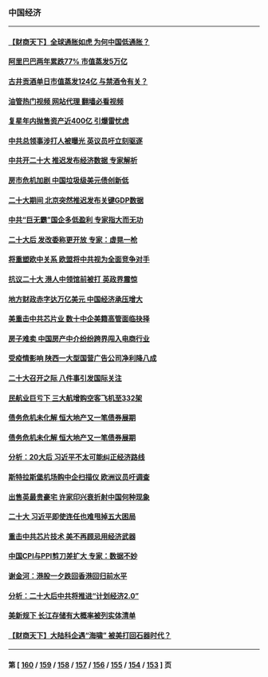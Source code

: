 ### 中国经济
---
#### [【财商天下】全球通胀如虎 为何中国低通胀？](../../pages/ncid283/n13848144.md?10190845) 
#### [阿里巴巴两年累跌77% 市值蒸发5万亿](../../pages/ncid283/n13848248.md?10190845) 
#### [古井贡酒单日市值蒸发124亿 与禁酒令有关？](../../pages/ncid283/n13848170.md?10190845) 
#### [油管热门视频 网站代理 翻墙必看视频](http://132.145.103.77:81/youtube.html?10190845)
#### [复星年内抛售资产近400亿 引爆雷忧虑](../../pages/ncid283/n13848096.md?10190845) 
#### [中共总领事涉打人被曝光 英议员吁立刻驱逐](../../pages/ncid283/n13848093.md?10190845) 
#### [中共开二十大 推迟发布经济数据 专家解析](../../pages/ncid283/n13847806.md?10190845) 
#### [房市危机加剧 中国垃圾级美元债创新低](../../pages/ncid283/n13847687.md?10190845) 
#### [二十大期间 北京突然推迟发布关键GDP数据](../../pages/ncid283/n13847442.md?10190845) 
#### [中共“巨无霸”国企多低盈利 专家指大而无功](../../pages/ncid283/n13847078.md?10190845) 
#### [二十大后 发改委称更开放 专家：虚晃一枪](../../pages/ncid283/n13847367.md?10190845) 
#### [将重塑欧中关系 欧盟将中共视为全面竞争对手](../../pages/ncid283/n13847362.md?10190845) 
#### [抗议二十大 港人中领馆前被打 英政界震惊](../../pages/ncid283/n13847167.md?10190845) 
#### [地方财政赤字达万亿美元 中国经济承压增大](../../pages/ncid283/n13846852.md?10190845) 
#### [美重击中共芯片业 数十中企美籍高管面临抉择](../../pages/ncid283/n13846793.md?10190845) 
#### [房子难卖 中国房产中介纷纷跨界闯入电商行业](../../pages/ncid283/n13846744.md?10190845) 
#### [受疫情影响 陕西一大型国营广告公司净利降八成](../../pages/ncid283/n13846719.md?10190845) 
#### [二十大召开之际 八件事引发国际关注](../../pages/ncid283/n13846666.md?10190845) 
#### [民航业巨亏下 三大航增购空客飞机至332架](../../pages/ncid283/n13846316.md?10190845) 
#### [债务危机未化解 恒大地产又一笔债券展期](../../pages/ncid283/n13846292.md?10190845) 
#### [债务危机未化解 恒大地产又一笔债券展期](../../pages/ncid283/n13846292.md?10190845) 
#### [分析：20大后 习近平不太可能纠正经济路线](../../pages/ncid283/n13845672.md?10190845) 
#### [斯特拉斯堡机场购中企扫描仪 欧洲议员吁调查](../../pages/ncid283/n13846264.md?10190845) 
#### [出售英最贵豪宅 许家印兴衰折射中国何种现象](../../pages/ncid283/n13846221.md?10190845) 
#### [二十大 习近平即使连任也难甩掉五大困局](../../pages/ncid283/n13846189.md?10190845) 
#### [重击中共芯片技术 美不再顾忌用经济武器](../../pages/ncid283/n13845753.md?10190845) 
#### [中国CPI与PPI剪刀差扩大 专家：数据不妙](../../pages/ncid283/n13845986.md?10190845) 
#### [谢金河：港股一夕跌回香港回归前水平](../../pages/ncid283/n13845858.md?10190845) 
#### [分析：二十大后中共将推进“计划经济2.0”](../../pages/ncid283/n13845828.md?10190845) 
#### [美新规下 长江存储有大概率被列实体清单](../../pages/ncid283/n13845665.md?10190845) 
#### [【财商天下】大陆科企遇“海啸” 被美打回石器时代？](../../pages/ncid283/n13845742.md?10190845) 

---
#### 第 [ [160](./160.md?10190845) / [159](./159.md?10190845) / [158](./158.md?10190845) / [157](./157.md?10190845) / [156](./156.md?10190845) / [155](./155.md?10190845) / [154](./154.md?10190845) / [153](./153.md?10190845) ] 页
